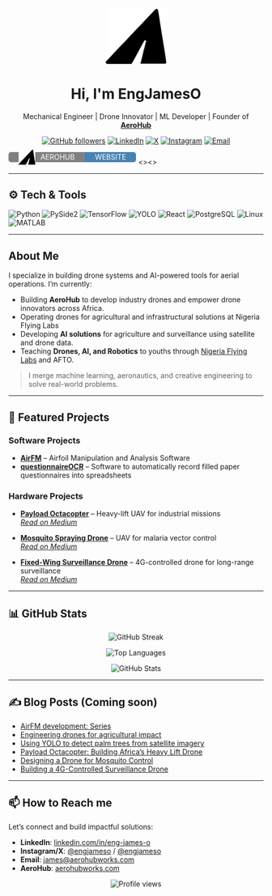 
<p align="center">
  <img src="./assets/aerohub-logo.svg" width="120" alt="AeroHub Logo">
</p>

<h1 align="center">Hi, I'm EngJamesO</h1>

<p align="center">
  Mechanical Engineer | Drone Innovator | ML Developer | Founder of <a href="https://aerohubworks.com" target="_blank"><strong>AeroHub</strong></a>
</p>

<p align="center">
  <a href="https://github.com/eng-james-o"><img alt="GitHub followers" src="https://img.shields.io/github/followers/eng-james-o?style=for-the-badge&logo=github&label=Followers"></a>
  <a href="https://linkedin.com/in/eng-james-o"><img alt="LinkedIn" src="https://img.shields.io/badge/LinkedIn-eng--james--o-blue?style=for-the-badge&logo=linkedin"></a>
  <a href="https://x.com/engjameso"><img alt="X" src="https://img.shields.io/badge/X-@engjameso-black?style=for-the-badge&logo=x"></a>
  <a href="https://instagram.com/engjameso"><img alt="Instagram" src="https://img.shields.io/badge/Instagram-engjameso-E4405F?style=for-the-badge&logo=instagram"></a>
  <a href="mailto:james@aerohubworks.com"><img alt="Email" src="https://img.shields.io/badge/Email-james@aerohubworks.com-red?style=for-the-badge&logo=gmail"></a>

 <div style="display: inline-flex; white-space: nowrap; height: 20px; line-height: 20px;">
  <div style="display: inline-flex; align-items: center; justify-content: center; background: #808080; color: white; padding: 0 20px; height: 100%; border-top-left-radius: 5px; border-bottom-left-radius: 5px;">
    <img src="./assets/aerohub-logo.svg" alt="Aerohub Logo" style="height: 30px; margin-right: 10px;">
    <span>AEROHUB</span>
  </div>
  <div style="display: inline-flex; align-items: center; justify-content: center; background-color: steelblue; color: white; padding: 0 20px; height: 100%; border-top-right-radius: 5px; border-bottom-right-radius: 5px;">
    WEBSITE
  </div>
</div>
<><>

---

## ⚙️ Tech & Tools

![Python](https://img.shields.io/badge/Python-3776AB?style=for-the-badge&logo=python)
![PySide2](https://img.shields.io/badge/PySide2-41CD52?style=for-the-badge&logo=qt)
![TensorFlow](https://img.shields.io/badge/TensorFlow-FF6F00?style=for-the-badge&logo=tensorflow)
![YOLO](https://img.shields.io/badge/YOLO-00BCD4?style=for-the-badge&logo=opencv)
![React](https://img.shields.io/badge/React-20232A?style=for-the-badge&logo=react)
![PostgreSQL](https://img.shields.io/badge/PostgreSQL-336791?style=for-the-badge&logo=postgresql)
![Linux](https://img.shields.io/badge/Linux-FCC624?style=for-the-badge&logo=linux)
![MATLAB](https://img.shields.io/badge/Matlab-FCC624?style=for-the-badge&logo=matlab)

---

## About Me

I specialize in building drone systems and AI-powered tools for aerial operations. I’m currently:

- Building **AeroHub** to develop industry drones and empower drone innovators across Africa.
- Operating drones for agricultural and infrastructural solutions at Nigeria Flying Labs 
- Developing **AI solutions** for agriculture and surveillance using satellite and drone data.
- Teaching **Drones, AI, and Robotics** to youths through [Nigeria Flying Labs](https://www.flyinglabs.org/nigeria) and AFTO.

> I merge machine learning, aeronautics, and creative engineering to solve real-world problems.

---

## 🚀 Featured Projects

### **Software Projects**
- [**AirFM**](https://github.com/eng-james-o/airfm) – Airfoil Manipulation and Analysis Software
- [**questionnaireOCR**](https://github.com/eng-james-o/questionnaireOCR) – Software to automatically record filled paper questionnaires into spreadsheets

### **Hardware Projects**
- [**Payload Octacopter**](https://engjameso.github.io/payload-octacopter) – Heavy-lift UAV for industrial missions  
  *[Read on Medium](#)*
  
- [**Mosquito Spraying Drone**](https://engjameso.github.io/mosquito-sprayer) – UAV for malaria vector control  
  *[Read on Medium](#)*

- [**Fixed-Wing Surveillance Drone**](https://engjameso.github.io/fixedwing-4g-drone) – 4G-controlled drone for long-range surveillance  
  *[Read on Medium](#)*

---

## 📊 GitHub Stats

<p align="center">
  <img src="https://github-readme-streak-stats.herokuapp.com/?user=eng-james-o&theme=tokyonight&hide_border=true" alt="GitHub Streak">
</p>

<p align="center">
  <img src="https://github-readme-stats.vercel.app/api/top-langs/?username=eng-james-o&layout=compact&theme=tokyonight&hide_border=true&langs_count=8&hide=html,css" alt="Top Languages">
</p>

<p align="center">
  <img src="https://github-readme-stats.vercel.app/api?username=eng-james-o&show_icons=true&theme=tokyonight&hide_border=true" alt="GitHub Stats">
</p>

---

## ✍️ Blog Posts (Coming soon)

<!-- BLOG-POST-LIST:START -->
- [AirFM development: Series](#)
- [Engineering drones for agricultural impact](#)
- [Using YOLO to detect palm trees from satellite imagery](#)
- [Payload Octacopter: Building Africa’s Heavy Lift Drone](#)
- [Designing a Drone for Mosquito Control](#)
- [Building a 4G-Controlled Surveillance Drone](#)
<!-- BLOG-POST-LIST:END -->

---

## 📫 How to Reach me

Let’s connect and build impactful solutions:

- **LinkedIn**: [linkedin.com/in/eng-james-o](https://linkedin.com/in/eng-james-o)
- **Instagram/X**: [@engjameso](https://instagram.com/engjameso) / [@engjameso](https://x.com/engjameso)
- **Email**: [james@aerohubworks.com](mailto:james@aerohubworks.com)
- **AeroHub**: [aerohubworks.com](https://aerohubworks.com)

<p align="center">
  <img src="https://komarev.com/ghpvc/?username=eng-james-o&style=flat-square&color=blue" alt="Profile views"/>
</p>
